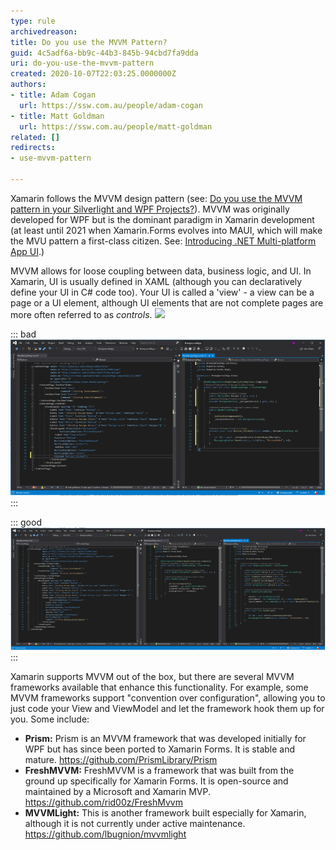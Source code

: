 ```yaml
---
type: rule
archivedreason: 
title: Do you use the MVVM Pattern?
guid: 4c5adf6a-bb9c-44b3-845b-94cbd7fa9dda
uri: do-you-use-the-mvvm-pattern
created: 2020-10-07T22:03:25.0000000Z
authors:
- title: Adam Cogan
  url: https://ssw.com.au/people/adam-cogan
- title: Matt Goldman
  url: https://ssw.com.au/people/matt-goldman
related: []
redirects:
- use-mvvm-pattern

---
```


Xamarin follows the MVVM design pattern (see: [Do you use the MVVM pattern in your Silverlight and WPF Projects?](/_layouts/15/FIXUPREDIRECT.ASPX?WebId=3dfc0e07-e23a-4cbb-aac2-e778b71166a2&TermSetId=07da3ddf-0924-4cd2-a6d4-a4809ae20160&TermId=4d4194a8-4a95-4809-80b6-ae71a2ba5c8f)). MVVM was originally developed for WPF but is the dominant paradigm in Xamarin development (at least until 2021 when Xamarin.Forms evolves into MAUI, which will make the MVU pattern a first-class citizen. See: [Introducing .NET Multi-platform App UI](https://devblogs.microsoft.com/dotnet/introducing-net-multi-platform-app-ui/).)

<!--endintro-->

MVVM allows for loose coupling between data, business logic, and UI. In Xamarin, UI is usually defined in XAML (although you can declaratively define your UI in C# code too). Your UI is called a 'view' - a view can be a page or a UI element, although UI elements that are not complete pages are more often referred to as     *controls*. ![](../../assets/clip_image001.png)


::: bad  
![Figure: Bad Example - Logic and properties are in the code behind, which decreases maintainability and leads to antipatterns like async void](mvvm-bad.png)  
:::


::: good  
![Figure: Good Example - Values are bound to properties of the ViewModel, and actions are bound to Commands in the ViewModel](mvvm-good.png)  
:::

Xamarin supports MVVM out of the box, but there are several MVVM frameworks available that enhance this functionality. For example, some MVVM frameworks support "convention over configuration", allowing you to just code your View and ViewModel and let the framework hook them up for you. Some include:

* **Prism:** Prism is an MVVM framework that was developed initially for WPF but has since been ported to Xamarin Forms. It is stable and mature. https://github.com/PrismLibrary/Prism
* **FreshMVVM:** FreshMVVM is a framework that was built from the ground up specifically for Xamarin Forms. It is open-source and maintained by a Microsoft and Xamarin MVP. https://github.com/rid00z/FreshMvvm
* **MVVMLight:** This is another framework built especially for Xamarin, although it is not currently under active maintenance. https://github.com/lbugnion/mvvmlight
